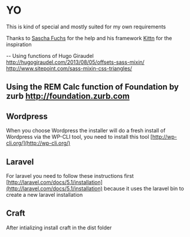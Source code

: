 # YO
This is kind of special and mostly suited for my own requirements

Thanks to [Sascha Fuchs](https://github.com/gisu) for the help and his framework
[Kittn](http://kittn.de/) for the inspiration

--
Using functions of Hugo Giraudel
http://hugogiraudel.com/2013/08/05/offsets-sass-mixin/
http://www.sitepoint.com/sass-mixin-css-triangles/

Using the REM Calc function of Foundation by zurb
http://foundation.zurb.com
--


## Wordpress
When you choose Wordpress the installer will do a fresh install of Wordpress via the WP-CLI tool, you need to install this tool [http://wp-cli.org/](http://wp-cli.org/)

## Laravel
For laravel you need to follow these instructions first [http://laravel.com/docs/5.1/installation](http://laravel.com/docs/5.1/installation) because it uses the laravel bin to create a new laravel installation

## Craft
After intializing install craft in the dist folder
